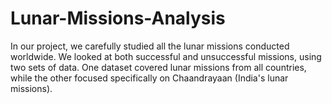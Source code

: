 # Lunar-Missions-Analysis
In our project, we carefully studied all the lunar missions conducted worldwide. We looked at both successful and unsuccessful missions, using two sets of data. One dataset covered lunar missions from all countries, while the other focused specifically on Chaandrayaan (India's lunar missions). 
